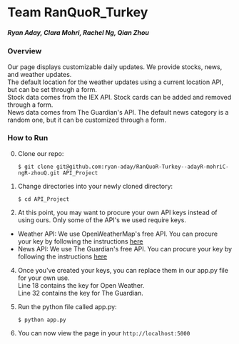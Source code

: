 # Team RanQuoR_Turkey
##### Ryan Aday, Clara Mohri, Rachel Ng, Qian Zhou

### Overview
Our page displays customizable daily updates. We provide stocks, news, and weather updates.  
The default location for the weather updates using a current location API, but can be set through a form.   
Stock data comes from the IEX API. Stock cards can be added and removed through a form.  
News data comes from The Guardian's API. The default news category is a random one, but it can be customized through a form. 

### How to Run

0. Clone our repo: 
  
    ```
    $ git clone git@github.com:ryan-aday/RanQuoR-Turkey--adayR-mohriC-ngR-zhouQ.git API_Project
    ```
1. Change directories into your newly cloned directory: 
  
    ```
    $ cd API_Project
    ```
3. At this point, you may want to procure your own API keys instead of using ours. Only some of the API's we used require keys.
  -   Weather API: 
      We use OpenWeatherMap's free API. You can procure your key by following the instructions [here](https://openweathermap.org/price)
  -  News API: 
      We use The Guardian's free API. You can procure your key by following the instructions [here](https://open-platform.theguardian.com/access/)

4. Once you've created your keys, you can replace them in our app.py file for your own use.   
  Line 18 contains the key for Open Weather.   
  Line 32 contains the key for The Guardian.  
   
5. Run the python file called app.py:
    ```
    $ python app.py
    ``` 
6. You can now view the page in your ```http://localhost:5000```
